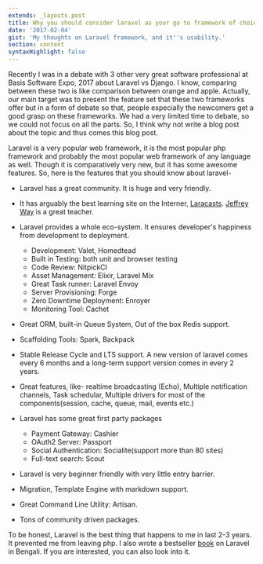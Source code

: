 ```yaml
---
extends: _layouts.post
title: Why you should consider laravel as your go to framework of choice
date: '2017-02-04'
gist: 'My thoughts on Laravel framework, and it''s usability.'
section: content
syntaxHighlight: false
---
```


Recently I was in a debate with 3 other very great software professional at Basis Software Expo, 2017 about Laravel vs Django. I know, comparing between these two is like comparison between orange and apple. Actually, our main target was to present the feature set that these two frameworks offer but in a form of debate so that, people especially the newcomers get a good grasp on these frameworks. We had a very limited time to debate, so we could not focus on all the parts. So, I think why not write a blog post about the topic and thus comes this blog post.

Laravel is a very popular web framework, it is the most popular php framework and probably the most popular web framework of any language as well. Though it is comparatively very new, but it has some awesome features. So, here is the features that you should know about laravel-

- Laravel has a great community. It is huge and very friendly.
- It has arguably the best learning site on the Interner, [Laracasts](https://laracasts.com). [Jeffrey Way](https://twitter.com/jeffrey_way) is a great teacher.
- Laravel provides a whole eco-system. It ensures developer's happiness from development to deployment.

  - Development: Valet, Homedtead
  - Built in Testing: both unit and browser testing
  - Code Review: NitpickCI
  - Asset Management: Elixir, Laravel Mix
  - Great Task runner: Laravel Envoy
  - Server Provisioning: Forge
  - Zero Downtime Deployment: Enroyer
  - Monitoring Tool: Cachet

- Great ORM, built-in Queue System, Out of the box Redis support.

- Scaffolding Tools: Spark, Backpack

- Stable Release Cycle and LTS support. A new version of laravel comes every 6 months and a long-term support version comes in every 2 years.

- Great features, like- realtime broadcasting (Echo), Multiple notification channels, Task schedular, Multiple drivers for most of the components(session, cache, queue, mail, events etc.)

- Laravel has some great first party packages

  - Payment Gateway: Cashier
  - OAuth2 Server: Passport
  - Social Authentication: Socialite(support more than 80 sites)
  - Full-text search: Scout

- Laravel is very beginner friendly with very little entry barrier.

- Migration, Template Engine with markdown support.

- Great Command Line Utility: Artisan.

- Tons of community driven packages.

To be honest, Laravel is the best thing that happens to me in last 2-3 years. It prevented me from leaving php. I also wrote a bestseller [book](https://milon.im/laravel) on Laravel in Bengali. If you are interested, you can also look into it.
